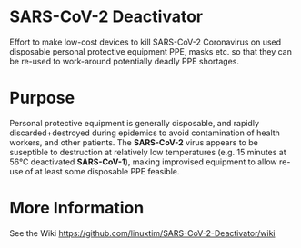 # SARS-CoV-2 Deactivator
Effort to make low-cost devices to kill SARS-CoV-2 Coronavirus on used disposable personal protective equipment PPE, masks etc. so that they can be re-used to work-around potentially deadly PPE shortages.

# Purpose
Personal protective equipment is generally disposable, and rapidly discarded+destroyed during epidemics to avoid contamination of health workers, and other patients.  The **SARS-CoV-2** virus appears to be suseptible to destruction at relatively low temperatures (e.g. 15 minutes at 56°C deactivated **SARS-CoV-1**), making improvised equipment to allow re-use of at least some disposable PPE feasible.

# More Information
See the Wiki https://github.com/linuxtim/SARS-CoV-2-Deactivator/wiki
